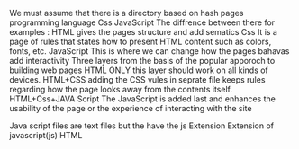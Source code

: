 
We must assume that there is a directory based on hash pages
programming language
Css
JavaScript
The diffrence between there for examples :
HTML gives the pages structure and add sematics
Css
It is a page of rules that states how to present HTML content such as colors, fonts, etc.
JavaScript This is where we can change how the pages bahavas add interactivity
Three layers from the basis of the popular apporoch to building web pages
HTML ONLY this layer should work on all kinds of devices.
HTML+CSS adding the CSS vules in seprate file keeps rules regarding how the page looks away from the contents itself.
HTML+Css+JAVA Script
The JavaScript is added last
and enhances the usability of
the page or the experience of
interacting with the site

Java script files are text files but the have the js Extension
Extension of javascript(js)
HTML <script> used in HTML pages to tell the browser to add the Java script file
statement mean each individual instruction or step that computer should follow one by one
any statement should end with semicolon (;) that tell the JavaScript interpreter to move to the next step when a step is over.
Code Books
Some statement are surrounded by curly braces these are known as code book
Culy braces indicate the start and end of code block closing curly brace is not followed by semicolon
Commenit e plain what our code does
it help us to read and understand the code easier. var multi line Comment (starting with */ characters ending with the */ characters)
Single line comment (any thing that follows the two forward slash characters // single line comments are often used for short descriptions of what code is doing)
Varible:because of script have temporaily store the bits of information it need to do its join it can storted data in variable
Example :
Var area;
area=25;
area( called) variable name
= (called assignment operator)
25( called Varible value)
